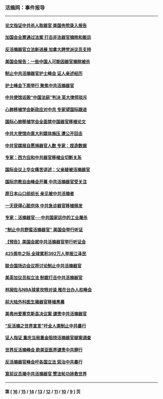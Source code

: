 ### 活摘网：事件报导
---
#### [论文指证中共杀人取器官 美国务院录入报告](../../pages/nf5877/n13999890.md?06120430) 
#### [加国会全票通过法案 打击非法器官摘除和贩运](../../pages/nf5877/n13884924.md?06120430) 
#### [反活摘器官立法新进展 加拿大跨党派议员支持](../../pages/nf5877/n13876061.md?06120430) 
#### [美国会报告：一些中国人可能因器官摘除被杀](../../pages/nf5877/n13867964.md?06120430) 
#### [制止中共活摘器官护士峰会 证人亲述经历](../../pages/nf5877/n13859007.md?06120430) 
#### [护士峰会下周举行 聚焦中共活摘器官](../../pages/nf5877/n13855418.md?06120430) 
#### [中共使馆诋毁“中国法庭”判决 英大律师驳斥](../../pages/nf5877/n13833945.md?06120430) 
#### [心肺移植学会新政应对中共 专家望国际跟进](../../pages/nf5877/n13829043.md?06120430) 
#### [国际心肺移植学会全面禁中国器官移植论文](../../pages/nf5877/n13827785.md?06120430) 
#### [中共大使馆向意大利媒体施压 遭公开回击](../../pages/nf5877/n13826038.md?06120430) 
#### [中共官媒报自愿捐器官人数 专家：捏造数据](../../pages/nf5877/n13814130.md?06120430) 
#### [专家：西方应和中共器官移植业切断关系](../../pages/nf5877/n13772828.md?06120430) 
#### [国际会议上华女痛苦讲述：父亲疑被活摘器官](../../pages/nf5877/n13771583.md?06120430) 
#### [国际宗教自由峰会开幕 中共活摘器官受关注](../../pages/nf5877/n13769995.md?06120430) 
#### [原日本山口组组长 亲见被中共活摘者](../../pages/nf5877/n13767360.md?06120430) 
#### [一天获得心脏供体 中共急诊器官移植频发](../../pages/nf5877/n13764689.md?06120430) 
#### [专家：活摘器官──中共国家运作的工业屠杀](../../pages/nf5877/n13761178.md?06120430) 
#### [“制止中共野蛮活摘器官” 美国会举行听证](../../pages/nf5877/n13735831.md?06120430) 
#### [【预告】美国会就中共活摘器官举行听证会](../../pages/nf5877/n13732843.md?06120430) 
#### [425周年之际 全球累积392万人举报江泽民](../../pages/nf5877/n13719232.md?06120430) 
#### [联合国场边会议将讨论制止中共活摘器官](../../pages/nf5877/n13656361.md?06120430) 
#### [美英加议员拟立法 制裁打击中共活摘器官](../../pages/nf5877/n13430251.md?06120430) 
#### [林昶佐与NBA球星坎特对谈 推在台办人权峰会](../../pages/nf5877/n13414467.md?06120430) 
#### [前大陆外科医生揭器官移植黑幕](../../pages/nf5877/n13401416.md?06120430) 
#### [美弗州爱塞克斯县决议案 谴责中共活摘器官](../../pages/nf5877/n13320919.md?06120430) 
#### [“反活摘之世界宣言”吁全人类制止中共暴行](../../pages/nf5877/n13259730.md?06120430) 
#### [证人指证 重庆当局重金阻挠活摘器官疑案调查](../../pages/nf5877/n13259127.md?06120430) 
#### [世界反活摘峰会 欧美亚医界谴责中共罪行](../../pages/nf5877/n13253550.md?06120430) 
#### [反活摘器官峰会吁各国立法 惩治中共暴行](../../pages/nf5877/n13245052.md?06120430) 
#### [意前议员揭中共活摘器官 赞法轮功拯救世界](../../pages/nf5877/n13203445.md?06120430) 

---
#### 第 [ [16](./16.md?06120430) / [15](./15.md?06120430) / [14](./14.md?06120430) / [13](./13.md?06120430) / [12](./12.md?06120430) / [11](./11.md?06120430) / [10](./10.md?06120430) / [9](./9.md?06120430) ] 页

